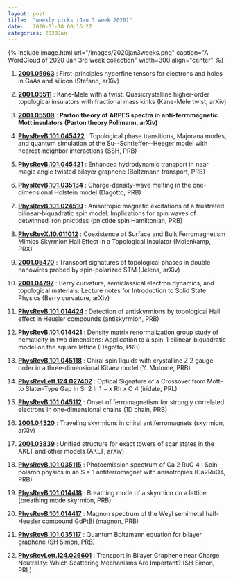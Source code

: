 ```yaml
---
layout: post
title:  "weekly picks (Jan 3 week 2020)"
date:   2020-01-18 00:16:27
categories: 2020Jan
---
```




{% include image.html url="/images/2020jan3weeks.png" caption="A WordCloud of 2020 Jan 3rd week collection" width=300 align="center" %}


1. **[2001.05963](http://arxiv.org/abs/2001.05963)** : First-principles hyperfine tensors for electrons and holes in GaAs and silicon (Stefano, arXiv)

1. **[2001.05511](http://arxiv.org/abs/2001.05511)** : Kane-Mele with a twist: Quasicrystalline higher-order topological insulators with fractional mass kinks (Kane-Mele twist, arXiv)

1. **[2001.05509](http://arxiv.org/abs/2001.05509)** : **Parton theory of ARPES spectra in anti-ferromagnetic Mott insulators (Parton theory Pollmann, arXiv)**

1. **[PhysRevB.101.045422](https://link.aps.org/doi/10.1103/PhysRevB.101.045422)** : Topological phase transitions, Majorana modes, and quantum simulation of the Su--Schrieffer--Heeger model with nearest-neighbor interactions (SSH, PRB)

1. **[PhysRevB.101.045421](https://link.aps.org/doi/10.1103/PhysRevB.101.045421)** : Enhanced hydrodynamic transport in near magic angle twisted bilayer graphene (Boltzmann transport, PRB)

1. **[PhysRevB.101.035134](https://link.aps.org/doi/10.1103/PhysRevB.101.035134)** : Charge-density-wave melting in the one-dimensional Holstein model (Dagotto, PRB)

1. **[PhysRevB.101.024510](https://link.aps.org/doi/10.1103/PhysRevB.101.024510)** : Anisotropic magnetic excitations of a frustrated bilinear-biquadratic spin model: Implications for spin waves of detwinned iron pnictides (pnictide spin Hamiltonian, PRB)

1. **[PhysRevX.10.011012](https://link.aps.org/doi/10.1103/PhysRevX.10.011012)** : Coexistence of Surface and Bulk Ferromagnetism Mimics Skyrmion Hall Effect in a Topological Insulator (Molenkamp, PRX)

1. **[2001.05470](http://arxiv.org/abs/2001.05470)** : Transport signatures of topological phases in double nanowires probed by spin-polarized STM (Jelena, arXiv)

1. **[2001.04797](http://arxiv.org/abs/2001.04797)** : Berry curvature, semiclassical electron dynamics, and topological materials: Lecture notes for Introduction to Solid State Physics (Berry curvature, arXiv)

1. **[PhysRevB.101.014424](https://link.aps.org/doi/10.1103/PhysRevB.101.014424)** : Detection of antiskyrmions by topological Hall effect in Heusler compounds (antiskyrmion, PRB)

1. **[PhysRevB.101.014421](https://link.aps.org/doi/10.1103/PhysRevB.101.014421)** : Density matrix renormalization group study of nematicity in two dimensions: Application to a spin-1 bilinear-biquadratic model on the square lattice (Dagotto, PRB)

1. **[PhysRevB.101.045118](https://link.aps.org/doi/10.1103/PhysRevB.101.045118)** : Chiral spin liquids with crystalline Z 2 gauge order in a three-dimensional Kitaev model (Y. Motome, PRB)

1. **[PhysRevLett.124.027402](https://link.aps.org/doi/10.1103/PhysRevLett.124.027402)** : Optical Signature of a Crossover from Mott- to Slater-Type Gap in Sr 2 Ir 1 − x Rh x O 4 (iridate, PRL)

1. **[PhysRevB.101.045112](https://link.aps.org/doi/10.1103/PhysRevB.101.045112)** : Onset of ferromagnetism for strongly correlated electrons in one-dimensional chains (1D chain, PRB)

1. **[2001.04320](http://arxiv.org/abs/2001.04320)** : Traveling skyrmions in chiral antiferromagnets (skyrmion, arXiv)

1. **[2001.03839](http://arxiv.org/abs/2001.03839)** : Unified structure for exact towers of scar states in the AKLT and other models (AKLT, arXiv)

1. **[PhysRevB.101.035115](https://link.aps.org/doi/10.1103/PhysRevB.101.035115)** : Photoemission spectrum of Ca 2 RuO 4 : Spin polaron physics in an S = 1 antiferromagnet with anisotropies (Ca2RuO4, PRB)


1. **[PhysRevB.101.014418](https://journals.aps.org/prb/pdf/10.1103/PhysRevB.101.014418)** : Breathing mode of a skyrmion on a lattice (breathing mode skyrmion, PRB)

1. **[PhysRevB.101.014417](https://journals.aps.org/prb/pdf/10.1103/PhysRevB.101.014417)** : Magnon spectrum of the Weyl semimetal half-Heusler compound GdPtBi (magnon, PRB)

1. **[PhysRevB.101.035117](https://link.aps.org/doi/10.1103/PhysRevB.101.035117)** : Quantum Boltzmann equation for bilayer graphene (SH Simon, PRB)

1. **[PhysRevLett.124.026601](https://link.aps.org/doi/10.1103/PhysRevLett.124.026601)** : Transport in Bilayer Graphene near Charge Neutrality: Which Scattering Mechanisms Are Important? (SH Simon, PRL)


